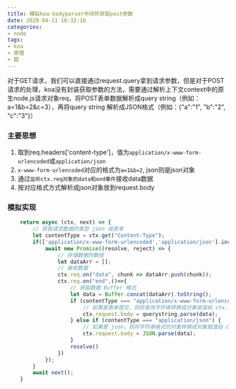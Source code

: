 ```yaml
---
title: 模拟koa-bodyparser中间件获取post参数
date: 2020-04-11 16:32:16
categories:
- node
tags:
- koa
- 原理
- 题
---
```



对于GET请求，我们可以直接通过request.query拿到请求参数，但是对于POST请求的处理，koa没有封装获取参数的方法，需要通过解析上下文context中的原生node.js请求对象req，将POST表单数据解析成query string（例如：a=1&b=2&c=3），再将query string 解析成JSON格式（例如：{"a":"1", "b":"2", "c":"3"}）

<!-- more -->

### 主要思想
1. 取到req.headers['content-type']，值为`application/x-www-form-urlencoded`或`application/json`
2. `x-www-form-urlencoded`对应的格式为`a=1&b=2`, json则是json对象
3. 通过`监听ctx.req对象的data和end事件`接收data数据
4. 按对应格式方式解析成json对象放到request.body

### 模拟实现
```javascript
    return async (ctx, next) => {
        // 获取请求数据的类型 json 或表单
        let contentType = ctx.get("Content-Type");
        if(['application/x-www-form-urlencoded','application/json'].includes(contentType)){
            await new Promise((resolve, reject) => {
                // 存储数据的数组
                let dataArr = [];
                // 接收数据
                ctx.req.on("data", chunk => dataArr.push(chunk));
                ctx.req.on("end",()=>{
                    // 获取数据 Buffer 格式
                    let data = Buffer.concat(dataArr).toString();
                    if (contentType === "application/x-www-form-urlencoded") {
                        // 如果是表单提交，则将查询字符串转换成对象赋值给 ctx.request.body
                        ctx.request.body = querystring.parse(data);
                    } else if (contentType === "application/json") {
                        // 如果是 json，则将字符串格式的对象转换成对象赋值给 ctx.request.body
                        ctx.request.body = JSON.parse(data);
                    }
                    resolve()
                })
            });
        }
        await next();
    }
```